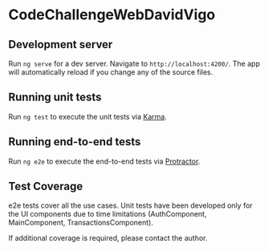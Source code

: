 # CodeChallengeWebDavidVigo

## Development server

Run `ng serve` for a dev server. Navigate to `http://localhost:4200/`. The app will automatically reload if you change any of the source files.

## Running unit tests

Run `ng test` to execute the unit tests via [Karma](https://karma-runner.github.io).

## Running end-to-end tests

Run `ng e2e` to execute the end-to-end tests via [Protractor](http://www.protractortest.org/).

## Test Coverage

e2e tests cover all the use cases. Unit tests have been developed only for the UI components due to time limitations (AuthComponent, MainComponent, TransactionsComponent). 

If additional coverage is required, please contact the author.
